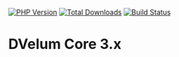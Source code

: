 [![PHP Version](https://img.shields.io/badge/php-7.3%2B-blue.svg)](https://packagist.org/packages/dvelum/dvelum)
[![Total Downloads](https://img.shields.io/packagist/dt/dvelum/dvelum-core.svg?style=flat-square)](https://packagist.org/packages/dvelum/dvelum)
[![Build Status](https://travis-ci.org/dvelum/dvelum-core.svg?branch=master)](https://travis-ci.org/dvelum/dvelum)

DVelum Core 3.x
======
